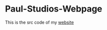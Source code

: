 # Paul-Studios-Webpage
This is the src code of my [website](https://hilfing.github.io/Paul-Studios-Webpage/)
